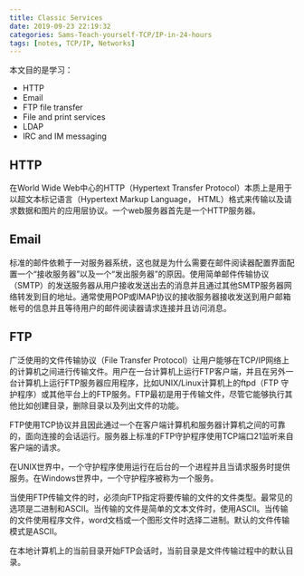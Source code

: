 ```yaml
---
title: Classic Services
date: 2019-09-23 22:19:32
categories: Sams-Teach-yourself-TCP/IP-in-24-hours
tags: [notes, TCP/IP, Networks]
---
```


本文目的是学习：

- HTTP
- Email
- FTP file transfer
- File and print services
- LDAP
- IRC and IM messaging

## HTTP

在World Wide Web中心的HTTP（Hypertext Transfer Protocol）本质上是用于以超文本标记语言（Hypertext Markup Language， HTML）格式来传输以及请求数据和图片的应用层协议。一个web服务器首先是一个HTTP服务器。

## Email

标准的邮件依赖于一对服务器系统，这也就是为什么需要在邮件阅读器配置界面配置一个“接收服务器”以及一个“发出服务器”的原因。使用简单邮件传输协议（SMTP）的发送服务器从用户接收发送出去的消息并且通过其他SMTP服务器网络转发到目的地址。通常使用POP或IMAP协议的接收服务器接收发送到用户邮箱帐号的信息并且等待用户的邮件阅读器请求连接并且访问消息。

## FTP

广泛使用的文件传输协议（File Transfer Protocol）让用户能够在TCP/IP网络上的计算机之间进行传输文件。用户在一台计算机上运行FTP客户端，并且在另外一台计算机上运行FTP服务器应用程序，比如UNIX/Linux计算机上的ftpd（FTP 守护程序）或其他平台上的FTP服务。FTP最初是用于传输文件，尽管它能够执行其他比如创建目录，删除目录以及列出文件的功能。

FTP使用TCP协议并且因此通过一个在客户端计算机和服务器计算机之间的可靠的，面向连接的会话运行。服务器上标准的FTP守护程序使用TCP端口21监听来自客户端的请求。

在UNIX世界中，一个守护程序使用运行在后台的一个进程并且当请求服务时提供服务。在Windows世界中，一个守护程序被称为一个服务。

当使用FTP传输文件的时，必须向FTP指定将要传输的文件的文件类型。最常见的选项是二进制和ASCII。当传输的文件是简单的文本文件时，使用ASCII。当传输的文件使用程序文件，word文档或一个图形文件时选择二进制。默认的文件传输模式是ASCII。

在本地计算机上的当前目录开始FTP会话时，当前目录是文件传输过程中的默认目录。
